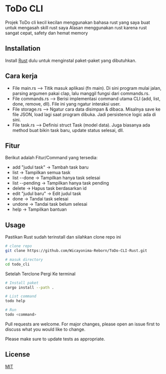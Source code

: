 ﻿# ToDo CLI

Projek ToDo cli kecil kecilan menggunakan bahasa rust yang saya buat untuk mengasah skill rust saya
Alasan menggunakan rust karena rust sangat cepat, safety dan hemat memory

## Installation

Install [Rust](https://www.rust-lang.org/tools/install) dulu untuk menginstal paket-paket yang dibutuhkan.

## Cara kerja
* File main.rs --> Titik masuk aplikasi (fn main). Di sini program mulai jalan, parsing argumen pakai clap, lalu manggil fungsi dari commands.rs.
* File commands.rs --> Berisi implementasi command utama CLI (add, list, done, remove, dll). File ini yang ngatur interaksi user.
* File storage.rs --> Ngatur cara data disimpan & dibaca. Misalnya save ke file JSON, load lagi saat program dibuka. Jadi persistence logic ada di sini.
* File task.rs --> Definisi struct Task (model data). Juga biasanya ada method buat bikin task baru, update status selesai, dll.


## Fitur
Berikut adalah Fitur/Command yang tersedia: 
* add \"judul task\"       → Tambah task baru
* list                     → Tampilkan semua task
* list --done              → Tampilkan hanya task selesai
* list --pending           → Tampilkan hanya task pending
* delete <id>              → Hapus task berdasarkan id
* edit <id> \"judul baru\" → Edit judul task
* done <id>                → Tandai task selesai
* undone <id>              → Tandai task belum selesai
* help                     → Tampilkan bantuan

## Usage
Pastikan Rust sudah terinstall dan silahkan clone repo ini

```bash
# clone repo
git clone https://github.com/Wicayonima-Reborn/ToDo-CLI-Rust.git

# masuk directory
cd todo_cli
```
Setelah Terclone Pergi Ke terminal
```bash
# Install paket
cargo install --path .

# List command
todo help

# Run
todo <command>
```

Pull requests are welcome. For major changes, please open an issue first
to discuss what you would like to change.

Please make sure to update tests as appropriate.

## License

[MIT](https://github.com/Wicayonima-Reborn/ToDo-CLI-Rust/blob/main/LICENSE)